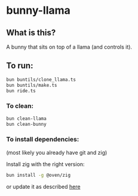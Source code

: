 # bunny-llama

## What is this?

A bunny that sits on top of a llama (and controls it).


## To run:

```bash
bun buntils/clone_llama.ts
bun buntils/make.ts
bun ride.ts
```

### To clean:

``` bash
bun clean-llama
bun clean-bunny
```

### To install dependencies:

(most likely you already have git and zig)

Install zig with the right version:

``` bash
bun install -g @oven/zig
```
or update it as described [here](https://bun.sh/docs/project/development#install-zig)

